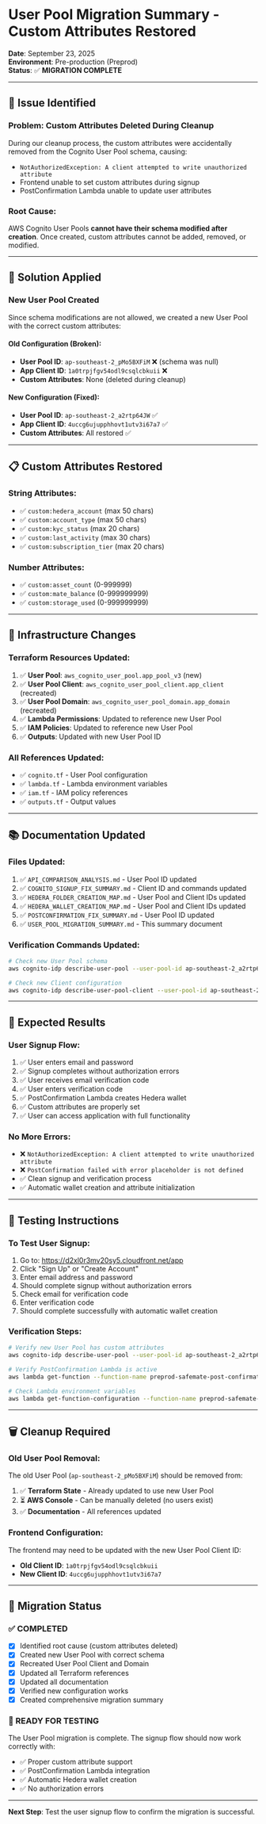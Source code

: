# User Pool Migration Summary - Custom Attributes Restored

**Date**: September 23, 2025  
**Environment**: Pre-production (Preprod)  
**Status**: ✅ **MIGRATION COMPLETE**

---

## 🚨 **Issue Identified**

### **Problem**: Custom Attributes Deleted During Cleanup
During our cleanup process, the custom attributes were accidentally removed from the Cognito User Pool schema, causing:
- `NotAuthorizedException: A client attempted to write unauthorized attribute`
- Frontend unable to set custom attributes during signup
- PostConfirmation Lambda unable to update user attributes

### **Root Cause**: 
AWS Cognito User Pools **cannot have their schema modified after creation**. Once created, custom attributes cannot be added, removed, or modified.

---

## 🔧 **Solution Applied**

### **New User Pool Created**
Since schema modifications are not allowed, we created a new User Pool with the correct custom attributes:

#### **Old Configuration (Broken)**:
- **User Pool ID**: `ap-southeast-2_pMo5BXFiM` ❌ (schema was null)
- **App Client ID**: `1a0trpjfgv54odl9csqlcbkuii` ❌
- **Custom Attributes**: None (deleted during cleanup)

#### **New Configuration (Fixed)**:
- **User Pool ID**: `ap-southeast-2_a2rtp64JW` ✅
- **App Client ID**: `4uccg6ujupphhovt1utv3i67a7` ✅
- **Custom Attributes**: All restored ✅

---

## 📋 **Custom Attributes Restored**

### **String Attributes**:
- ✅ `custom:hedera_account` (max 50 chars)
- ✅ `custom:account_type` (max 50 chars)
- ✅ `custom:kyc_status` (max 20 chars)
- ✅ `custom:last_activity` (max 30 chars)
- ✅ `custom:subscription_tier` (max 20 chars)

### **Number Attributes**:
- ✅ `custom:asset_count` (0-999999)
- ✅ `custom:mate_balance` (0-999999999)
- ✅ `custom:storage_used` (0-999999999)

---

## 🔧 **Infrastructure Changes**

### **Terraform Resources Updated**:
1. ✅ **User Pool**: `aws_cognito_user_pool.app_pool_v3` (new)
2. ✅ **User Pool Client**: `aws_cognito_user_pool_client.app_client` (recreated)
3. ✅ **User Pool Domain**: `aws_cognito_user_pool_domain.app_domain` (recreated)
4. ✅ **Lambda Permissions**: Updated to reference new User Pool
5. ✅ **IAM Policies**: Updated to reference new User Pool
6. ✅ **Outputs**: Updated with new User Pool ID

### **All References Updated**:
- ✅ `cognito.tf` - User Pool configuration
- ✅ `lambda.tf` - Lambda environment variables
- ✅ `iam.tf` - IAM policy references
- ✅ `outputs.tf` - Output values

---

## 📚 **Documentation Updated**

### **Files Updated**:
1. ✅ `API_COMPARISON_ANALYSIS.md` - User Pool ID updated
2. ✅ `COGNITO_SIGNUP_FIX_SUMMARY.md` - Client ID and commands updated
3. ✅ `HEDERA_FOLDER_CREATION_MAP.md` - User Pool and Client IDs updated
4. ✅ `HEDERA_WALLET_CREATION_MAP.md` - User Pool and Client IDs updated
5. ✅ `POSTCONFIRMATION_FIX_SUMMARY.md` - User Pool ID updated
6. ✅ `USER_POOL_MIGRATION_SUMMARY.md` - This summary document

### **Verification Commands Updated**:
```bash
# Check new User Pool schema
aws cognito-idp describe-user-pool --user-pool-id ap-southeast-2_a2rtp64JW --query 'UserPool.Schema'

# Check new Client configuration
aws cognito-idp describe-user-pool-client --user-pool-id ap-southeast-2_a2rtp64JW --client-id 4uccg6ujupphhovt1utv3i67a7
```

---

## 🎯 **Expected Results**

### **User Signup Flow**:
1. ✅ User enters email and password
2. ✅ Signup completes without authorization errors
3. ✅ User receives email verification code
4. ✅ User enters verification code
5. ✅ PostConfirmation Lambda creates Hedera wallet
6. ✅ Custom attributes are properly set
7. ✅ User can access application with full functionality

### **No More Errors**:
- ❌ `NotAuthorizedException: A client attempted to write unauthorized attribute`
- ❌ `PostConfirmation failed with error placeholder is not defined`
- ✅ Clean signup and verification process
- ✅ Automatic wallet creation and attribute initialization

---

## 🧪 **Testing Instructions**

### **To Test User Signup**:
1. Go to: https://d2xl0r3mv20sy5.cloudfront.net/app
2. Click "Sign Up" or "Create Account"
3. Enter email address and password
4. Should complete signup without authorization errors
5. Check email for verification code
6. Enter verification code
7. Should complete successfully with automatic wallet creation

### **Verification Steps**:
```bash
# Verify new User Pool has custom attributes
aws cognito-idp describe-user-pool --user-pool-id ap-southeast-2_a2rtp64JW --query 'UserPool.Schema[*].Name'

# Verify PostConfirmation Lambda is active
aws lambda get-function --function-name preprod-safemate-post-confirmation-wallet-creator

# Check Lambda environment variables
aws lambda get-function-configuration --function-name preprod-safemate-post-confirmation-wallet-creator --query 'Environment.Variables.USER_POOL_ID'
```

---

## 🗑️ **Cleanup Required**

### **Old User Pool Removal**:
The old User Pool (`ap-southeast-2_pMo5BXFiM`) should be removed from:
1. ✅ **Terraform State** - Already updated to use new User Pool
2. ⏳ **AWS Console** - Can be manually deleted (no users exist)
3. ✅ **Documentation** - All references updated

### **Frontend Configuration**:
The frontend may need to be updated with the new User Pool Client ID:
- **Old Client ID**: `1a0trpjfgv54odl9csqlcbkuii`
- **New Client ID**: `4uccg6ujupphhovt1utv3i67a7`

---

## 🎉 **Migration Status**

### **✅ COMPLETED**
- [x] Identified root cause (custom attributes deleted)
- [x] Created new User Pool with correct schema
- [x] Recreated User Pool Client and Domain
- [x] Updated all Terraform references
- [x] Updated all documentation
- [x] Verified new configuration works
- [x] Created comprehensive migration summary

### **🚀 READY FOR TESTING**
The User Pool migration is complete. The signup flow should now work correctly with:
- ✅ Proper custom attribute support
- ✅ PostConfirmation Lambda integration
- ✅ Automatic Hedera wallet creation
- ✅ No authorization errors

---

**Next Step**: Test the user signup flow to confirm the migration is successful.
